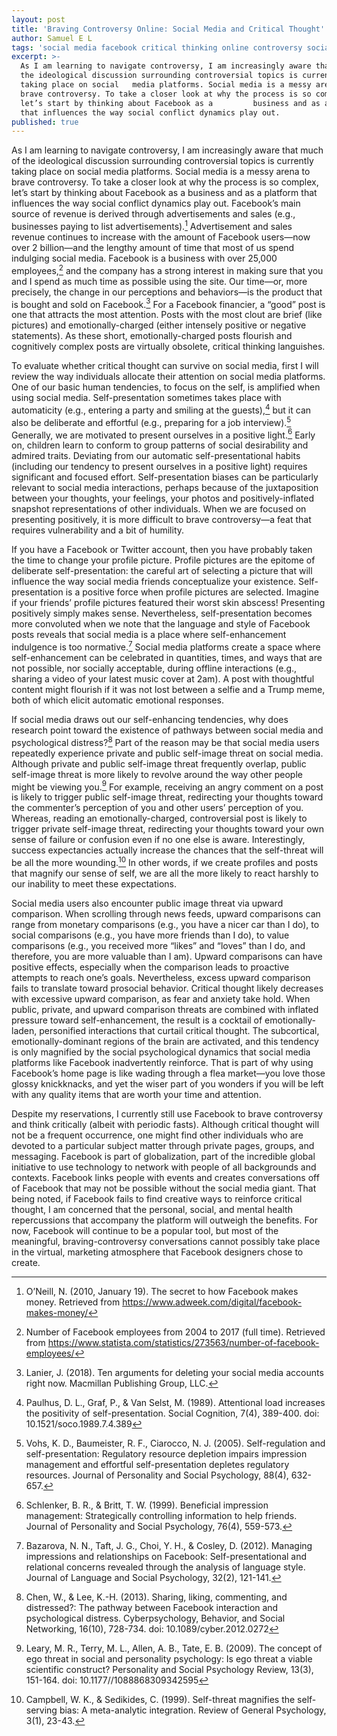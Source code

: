 ```yaml
---
layout: post
title: 'Braving Controversy Online: Social Media and Critical Thought'
author: Samuel E L
tags: 'social media facebook critical thinking online controversy social psychology  '
excerpt: >-
  As I am learning to navigate controversy, I am increasingly aware that much of
  the ideological discussion surrounding controversial topics is currently
  taking place on social   media platforms. Social media is a messy arena to
  brave controversy. To take a closer look at why the process is so complex,
  let’s start by thinking about Facebook as a         business and as a platform
  that influences the way social conflict dynamics play out.
published: true
---
```


As I am learning to navigate controversy, I am increasingly aware that much of the ideological discussion surrounding controversial topics is currently taking place on social media platforms. Social media is a messy arena to brave controversy. To take a closer look at why the process is so complex, let’s start by thinking about Facebook as a business and as a platform that influences the way social conflict dynamics play out. Facebook’s main source of revenue is derived through advertisements and sales (e.g., businesses paying to list advertisements).[^1] Advertisement and sales revenue continues to increase with the amount of Facebook users—now over 2 billion—and the lengthy amount of time that most of us spend indulging social media. Facebook is a business with over 25,000 employees,[^2] and the company has a strong interest in making sure that you and I spend as much time as possible using the site. Our time—or, more precisely, the change in our perceptions and behaviors—is the product that is bought and sold on Facebook.[^3] For a Facebook financier, a “good” post is one that attracts the most attention. Posts with the most clout are brief (like pictures) and emotionally-charged (either intensely positive or negative statements). As these short, emotionally-charged posts flourish and cognitively complex posts are virtually obsolete, critical thinking languishes. 

To evaluate whether critical thought can survive on social media, first I will review the way individuals allocate their attention on social media platforms. One of our basic human tendencies, to focus on the self, is amplified when using social media. Self-presentation sometimes takes place with automaticity (e.g., entering a party and smiling at the guests),[^4] but it can also be deliberate and effortful (e.g., preparing for a job interview).[^5] Generally, we are motivated to present ourselves in a positive light.[^6] Early on, children learn to conform to group patterns of social desirability and admired traits. Deviating from our automatic self-presentational habits (including our tendency to present ourselves in a positive light) requires significant and focused effort. Self-presentation biases can be particularly relevant to social media interactions, perhaps because of the juxtaposition between your thoughts, your feelings, your photos and positively-inflated snapshot representations of other individuals. When we are focused on presenting positively, it is more difficult to brave controversy—a feat that requires vulnerability and a bit of humility. 

If you have a Facebook or Twitter account, then you have probably taken the time to change your profile picture. Profile pictures are the epitome of deliberate self-presentation: the careful art of selecting a picture that will influence the way social media friends conceptualize your existence. Self-presentation is a positive force when profile pictures are selected. Imagine if your friends’ profile pictures featured their worst skin abscess! Presenting positively simply makes sense. Nevertheless, self-presentation becomes more convoluted when we note that the language and style of Facebook posts reveals that social media is a place where self-enhancement indulgence is too normative.[^7] Social media platforms create a space where self-enhancement can be celebrated in quantities, times, and ways that are not possible, nor socially acceptable, during offline interactions (e.g., sharing a video of your latest music cover at 2am). A post with thoughtful content might flourish if it was not lost between a selfie and a Trump meme, both of which elicit automatic emotional responses.

If social media draws out our self-enhancing tendencies, why does research point toward the existence of pathways between social media and psychological distress?[^8] Part of the reason may be that social media users repeatedly experience private and public self-image threat on social media. Although private and public self-image threat frequently overlap, public self-image threat is more likely to revolve around the way other people might be viewing you.[^9] For example, receiving an angry comment on a post is likely to trigger public self-image threat, redirecting your thoughts toward the commenter’s perception of you and other users’ perception of you. Whereas, reading an emotionally-charged, controversial post is likely to trigger private self-image threat, redirecting your thoughts toward your own sense of failure or confusion even if no one else is aware. Interestingly, success expectancies actually increase the chances that the self-threat will be all the more wounding.[^10] In other words, if we create profiles and posts that magnify our sense of self, we are all the more likely to react harshly to our inability to meet these expectations. 

Social media users also encounter public image threat via upward comparison. When scrolling through news feeds, upward comparisons can range from monetary comparisons (e.g., you have a nicer car than I do), to social comparisons (e.g., you have more friends than I do), to value comparisons (e.g., you received more “likes” and “loves” than I do, and therefore, you are more valuable than I am). Upward comparisons can have positive effects, especially when the comparison leads to proactive attempts to reach one’s goals. Nevertheless, excess upward comparison fails to translate toward prosocial behavior. Critical thought likely decreases with excessive upward comparison, as fear and anxiety take hold. When public, private, and upward comparison threats are combined with inflated pressure toward self-enhancement, the result is a cocktail of emotionally-laden, personified interactions that curtail critical thought. The subcortical, emotionally-dominant regions of the brain are activated, and this tendency is only magnified by the social psychological dynamics that social media platforms like Facebook inadvertently reinforce. That is part of why using Facebook’s home page is like wading through a flea market—you love those glossy knickknacks, and yet the wiser part of you wonders if you will be left with any quality items that are worth your time and attention. 					  

Despite my reservations, I currently still use Facebook to brave controversy and think critically (albeit with periodic fasts). Although critical thought will not be a frequent occurrence, one might find other individuals who are devoted to a particular subject matter through private pages, groups, and messaging. Facebook is part of globalization, part of the incredible global initiative to use technology to network with people of all backgrounds and contexts. Facebook links people with events and creates conversations off of Facebook that may not be possible without the social media giant. That being noted, if Facebook fails to find creative ways to reinforce critical thought, I am concerned that the personal, social, and mental health repercussions that accompany the platform will outweigh the benefits. For now, Facebook will continue to be a popular tool, but most of the meaningful, braving-controversy conversations cannot possibly take place in the virtual, marketing atmosphere that Facebook designers chose to create.



[^1]:
 	O’Neill, N. (2010, January 19). The secret to how Facebook makes money. Retrieved from https://www.adweek.com/digital/facebook-makes-money/

[^2]: 
 	Number of Facebook employees from 2004 to 2017 (full time). Retrieved from https://www.statista.com/statistics/273563/number-of-facebook-employees/

[^3]:
 	Lanier, J. (2018). Ten arguments for deleting your social media accounts right now. Macmillan Publishing Group, LLC.

[^4]:
 	Paulhus, D. L., Graf, P., & Van Selst, M. (1989). Attentional load increases the positivity of self-presentation. Social Cognition, 7(4), 389-400. doi: 10.1521/soco.1989.7.4.389

[^5]: 
 	Vohs, K. D., Baumeister, R. F., Ciarocco, N. J. (2005). Self-regulation and self-presentation: Regulatory resource depletion impairs impression management and effortful self-presentation depletes regulatory resources. Journal of Personality and Social Psychology, 88(4), 632-657.

[^6]: 
 	Schlenker, B. R., & Britt, T. W. (1999). Beneficial impression management: Strategically controlling information to help friends. Journal of Personality and Social Psychology, 76(4), 559-573.

[^7]: 
 	Bazarova, N. N., Taft, J. G., Choi, Y. H., & Cosley, D. (2012). Managing impressions and relationships on Facebook: Self-presentational and relational concerns revealed through the analysis of language style. Journal of Language and Social Psychology, 32(2), 121-141. 

[^8]: 
 	Chen, W., & Lee, K.-H. (2013). Sharing, liking, commenting, and distressed?: The pathway between Facebook interaction and psychological distress. Cyberpsychology, Behavior, and Social Networking, 16(10), 728-734. doi: 10.1089/cyber.2012.0272

[^9]:
 	Leary, M. R., Terry, M. L., Allen, A. B., Tate, E. B. (2009). The concept of ego threat in social and personality psychology: Is ego threat a viable scientific construct? Personality and Social Psychology Review, 13(3), 151-164. doi: 10.1177//1088868309342595

[^10]: 
 	Campbell, W. K., & Sedikides, C. (1999). Self-threat magnifies the self-serving bias: A meta-analytic integration. Review of General Psychology, 3(1), 23-43. 
